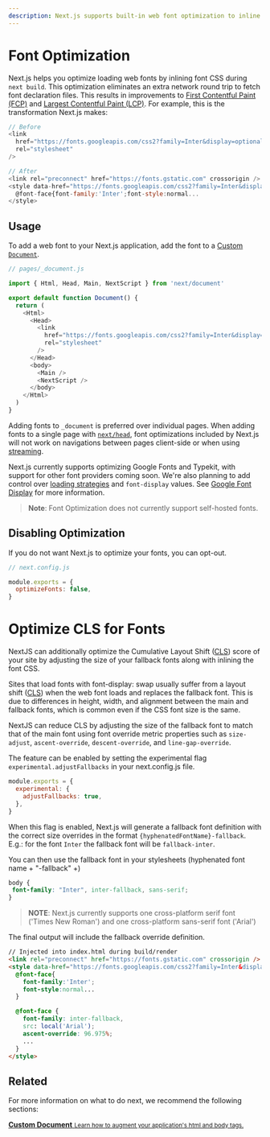 ```yaml
---
description: Next.js supports built-in web font optimization to inline font CSS. Learn more here.
---
```


# Font Optimization

Next.js helps you optimize loading web fonts by inlining font CSS during `next build`. This optimization eliminates an extra network round trip to fetch font declaration files. This results in improvements to [First Contentful Paint (FCP)](https://web.dev/fcp/) and [Largest Contentful Paint (LCP)](https://vercel.com/blog/core-web-vitals#largest-contentful-paint?utm_source=next-site&utm_medium=docs&utm_campaign=next-website). For example, this is the transformation Next.js makes:

```js
// Before
<link
  href="https://fonts.googleapis.com/css2?family=Inter&display=optional"
  rel="stylesheet"
/>

// After
<link rel="preconnect" href="https://fonts.gstatic.com" crossorigin />
<style data-href="https://fonts.googleapis.com/css2?family=Inter&display=optional">
  @font-face{font-family:'Inter';font-style:normal...
</style>
```

## Usage

To add a web font to your Next.js application, add the font to a [Custom `Document`](/docs/advanced-features/custom-document.md).

```js
// pages/_document.js

import { Html, Head, Main, NextScript } from 'next/document'

export default function Document() {
  return (
    <Html>
      <Head>
        <link
          href="https://fonts.googleapis.com/css2?family=Inter&display=optional"
          rel="stylesheet"
        />
      </Head>
      <body>
        <Main />
        <NextScript />
      </body>
    </Html>
  )
}
```

Adding fonts to `_document` is preferred over individual pages. When adding fonts to a single page with [`next/head`](/docs/api-reference/next/head.md), font optimizations included by Next.js will not work on navigations between pages client-side or when using [streaming](/docs/advanced-features/react-18/streaming.md).

Next.js currently supports optimizing Google Fonts and Typekit, with support for other font providers coming soon. We're also planning to add control over [loading strategies](https://github.com/vercel/next.js/issues/21555) and `font-display` values. See [Google Font Display](https://nextjs.org/docs/messages/google-font-display) for more information.

> **Note**: Font Optimization does not currently support self-hosted fonts.

## Disabling Optimization

If you do not want Next.js to optimize your fonts, you can opt-out.

```js
// next.config.js

module.exports = {
  optimizeFonts: false,
}
```

# Optimize CLS for Fonts

NextJS can additionally optimize the Cumulative Layout Shift ([CLS](https://web.dev/cls/)) score of your site by adjusting the size of your fallback fonts along with inlining the font CSS.

Sites that load fonts with font-display: swap usually suffer from a layout shift ([CLS](https://web.dev/cls/)) when the web font loads and replaces the fallback font. This is due to differences in height, width, and alignment between the main and fallback fonts, which is common even if the CSS font size is the same.

NextJS can reduce CLS by adjusting the size of the fallback font to match that of the main font using font override metric properties such as `size-adjust`, `ascent-override`, `descent-override`, and `line-gap-override`.

The feature can be enabled by setting the experimental flag `experimental.adjustFallbacks` in your next.config.js file.

```js
module.exports = {
  experimental: {
    adjustFallbacks: true,
  },
}
```

When this flag is enabled, Next.js will generate a fallback font definition with the correct size overrides in the format `{hyphenatedFontName}-fallback`.
E.g.: for the font `Inter` the fallback font will be `fallback-inter`.

You can then use the fallback font in your stylesheets (hyphenated font name + "-fallback" +)

```CSS
body {
 font-family: "Inter", inter-fallback, sans-serif;
}
```

> **NOTE**: Next.js currently supports one cross-platform serif font ('Times New Roman') and one cross-platform sans-serif font ('Arial')

The final output will include the fallback override definition.

```html
// Injected into index.html during build/render
<link rel="preconnect" href="https://fonts.gstatic.com" crossorigin />
<style data-href="https://fonts.googleapis.com/css2?family=Inter&display=swap">
  @font-face{
    font-family:'Inter';
    font-style:normal...
  }

  @font-face {
    font-family: inter-fallback,
    src: local('Arial');
    ascent-override: 96.975%;
    ...
  }
</style>
```

## Related

For more information on what to do next, we recommend the following sections:

<div class="card">
  <a href="/docs/advanced-features/custom-document.md">
    <b>Custom Document</b>
    <small>Learn how to augment your application's html and body tags.</small>
  </a>
</div>
